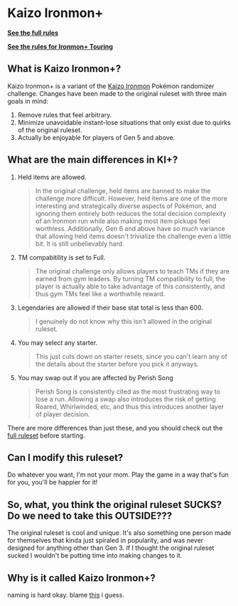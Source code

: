 # Kaizo Ironmon+

**[See the full rules](/rules.md)**


**[See the rules for Ironmon+ Touring](/touring.md)**

## What is Kaizo Ironmon+?
Kaizo Ironmon+ is a variant of the [Kaizo Ironmon](https://gist.github.com/valiant-code/adb18d248fa0fae7da6b639e2ee8f9c1) Pokémon randomizer challenge.
Changes have been made to the original ruleset with three main goals in mind:

1. Remove rules that feel arbitrary.
1. Minimize unavoidable instant-lose situations that only exist due to quirks of the original ruleset.
1. Actually be enjoyable for players of Gen 5 and above.

## What are the main differences in KI+?

1. Held items are allowed.

    > In the original challenge, held items are banned to make the challenge more difficult. However, held items are one of the more interesting and strategically diverse aspects of Pokémon, and ignoring them entirely both reduces the total decision complexity of an Ironmon run while also making most item pickups feel worthless. Additionally, Gen 6 and above have _so much_ variance that allowing held items doesn't trivialize the challenge even a little bit. It is still unbelievably hard.

2. TM compabitility is set to Full.

    > The original challenge only allows players to teach TMs if they are earned from gym leaders. By turning TM compatibility to full, the player is actually able to take advantage of this consistently, and thus gym TMs feel like a worthwhile reward.

3. Legendaries are allowed if their base stat total is less than 600.

    > I genuinely do not know why this isn't allowed in the original ruleset.

4. You may select any starter.

    > This just cuts down on starter resets, since you can't learn any of the details about the starter before you pick it anyways.

5. You may swap out if you are affected by Perish Song

    > Perish Song is consistently cited as the most frustrating way to lose a run. Allowing a swap also introduces the risk of getting Roared, Whirlwinded, etc, and thus this introduces another layer of player decision.

There are more differences than just these, and you should check out the [full ruleset](/rules.md) before starting.

## Can I modify this ruleset?

Do whatever you want, I'm not your mom. Play the game in a way that's fun for you, you'll be happier for it!

## So, what, you think the original ruleset SUCKS? Do we need to take this OUTSIDE???

The original ruleset is cool and unique. It's also something one person made for themselves that kinda just spiraled in popularity, and was never designed for anything other than Gen 3. If I thought the original ruleset sucked I wouldn't be putting time into making changes to it.

## Why is it called Kaizo Ironmon+?

naming is hard okay. blame [this](https://projectplusgame.com/) i guess.
